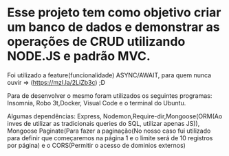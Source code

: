 # Esse projeto tem como objetivo criar um banco de dados e demonstrar as operações de CRUD utilizando NODE.JS e padrão MVC.

Foi utilizado a feature(funcionalidade) ASYNC/AWAIT, para quem nunca ouvir => (https://mzl.la/2LiZb3c)  ;D

Para de desenvolver o mesmo foram utilizados os seguintes programas: Insomnia, Robo 3t,Docker, Visual Code e o terminal do Ubuntu. 

Algumas dependências: Express, Nodemon,Require-dir,Mongoose(ORM(Ao inves de utilizar as tradicionais queries do SQL, utilizar apenas JS)), Mongoose Paginate(Para fazer a paginação(No nosso caso fui utilizado para definir que começaremos na página 1 e o limite será de 10 registros por página) e o CORS(Permitir o acesso de dominios externos)
